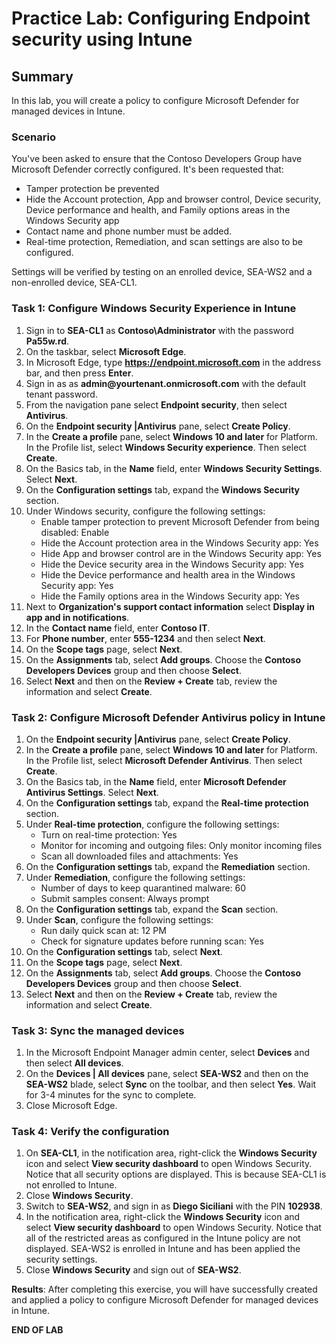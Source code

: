 # Practice Lab: Configuring Endpoint security using Intune

## Summary

In this lab, you will create a policy to configure Microsoft Defender for managed devices in Intune.

### Scenario

You've been asked to ensure that the Contoso Developers Group have Microsoft Defender correctly configured. It's been requested that:
* Tamper protection be prevented
* Hide the Account protection, App and browser control, Device security, Device performance and health, and Family options areas in the Windows Security app
* Contact name and phone number must be added. 
* Real-time protection, Remediation, and scan settings are also to be configured.

Settings will be verified by testing on an enrolled device, SEA-WS2 and a non-enrolled device, SEA-CL1.

### Task 1: Configure Windows Security Experience in Intune

1.  Sign in to **SEA-CL1** as **Contoso\\Administrator** with the password **Pa55w.rd**. 
2.  On the taskbar, select **Microsoft Edge**.
3.  In Microsoft Edge, type **https://endpoint.microsoft.com** in the  address bar, and then press **Enter**. 
4.  Sign in as as **admin\@yourtenant.onmicrosoft.com** with the default tenant password.
5.  From the navigation pane select **Endpoint security**, then select **Antivirus**.
6.  On the **Endpoint security |Antivirus** pane, select **Create Policy**.
7.  In the **Create a profile** pane, select **Windows 10 and later** for Platform. In the Profile  list, select **Windows Security experience**. Then select **Create**.
8.  On the Basics tab, in the **Name** field, enter **Windows Security Settings**. Select **Next**.
9.  On the **Configuration settings** tab, expand the **Windows Security** section. 
10.  Under Windows security, configure the following settings:
     - Enable tamper protection to prevent Microsoft Defender from being disabled: Enable
     - Hide the Account protection area in the Windows Security app: Yes
     - Hide App and browser control are in the Windows Security app: Yes
     - Hide the Device security area in the Windows Security app: Yes
     - Hide the Device performance and health area in the Windows Security app: Yes
     - Hide the Family options area in the Windows Security app: Yes
11.  Next to **Organization's support contact information** select **Display in app and in notifications**.
12.  In the **Contact name** field, enter **Contoso IT**.
13.  For **Phone number**, enter **555-1234** and then select **Next**.
14.  On the **Scope tags** page, select **Next**.
15.  On the **Assignments** tab, select **Add groups**. Choose the **Contoso Developers Devices** group and then choose **Select**.
16.  Select **Next** and then on the **Review + Create** tab, review the information and select **Create**.

### Task 2: Configure Microsoft Defender Antivirus policy in Intune

1.  On the **Endpoint security |Antivirus** pane, select **Create Policy**.
2.  In the **Create a profile** pane, select **Windows 10 and later** for Platform. In the Profile  list, select **Microsoft Defender Antivirus**. Then select **Create**.
3.  On the Basics tab, in the **Name** field, enter **Microsoft Defender Antivirus Settings**. Select **Next**.
4.  On the **Configuration settings** tab, expand the **Real-time protection** section. 
5.  Under **Real-time protection**, configure the following settings:
    - Turn on real-time protection: Yes
    - Monitor for incoming and outgoing files: Only monitor incoming files
    - Scan all downloaded files and attachments: Yes
6.  On the **Configuration settings** tab, expand the **Remediation** section. 
7.  Under **Remediation**, configure the following settings:
    - Number of days to keep quarantined malware: 60
    - Submit samples consent: Always prompt
8.  On the **Configuration settings** tab, expand the **Scan** section. 
9.  Under **Scan**, configure the following settings:
    - Run daily quick scan at: 12 PM
    - Check for signature updates before running scan: Yes
10.  On the **Configuration settings** tab, select **Next**.
11.  On the **Scope tags** page, select **Next**.
12.  On the **Assignments** tab, select **Add groups**. Choose the **Contoso Developers Devices** group and then choose **Select**.
13.  Select **Next** and then on the **Review + Create** tab, review the information and select **Create**.

### Task 3: Sync the managed devices

1.  In the Microsoft Endpoint Manager admin center, select **Devices** and then select **All devices**.   
2.  On the **Devices | All devices** pane, select **SEA-WS2** and then on the **SEA-WS2** blade, select **Sync** on the toolbar, and then select **Yes**. Wait for 3-4 minutes for the sync to complete.
3.  Close Microsoft Edge.

### Task 4: Verify the configuration

1.  On **SEA-CL1**, in the notification area, right-click the **Windows Security** icon and select **View security dashboard** to open Windows Security. Notice that all security options are displayed. This is because SEA-CL1 is not enrolled to Intune.
2.  Close **Windows Security**.
3.  Switch to **SEA-WS2**, and sign in as **Diego Siciliani** with the PIN **102938**.
4.  In the notification area, right-click the **Windows Security** icon and select **View security dashboard** to open Windows Security. Notice that all of the restricted areas as configured in the Intune policy are not displayed. SEA-WS2 is enrolled in Intune and has been applied the security settings.
5.  Close **Windows Security** and sign out of **SEA-WS2**.

**Results**: After completing this exercise, you will have successfully created and applied a policy to configure Microsoft Defender for managed devices in Intune.

**END OF LAB**